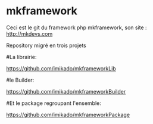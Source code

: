 mkframework
===========

Ceci est le git du framework php mkframework, son site : http://mkdevs.com

Repository migré en trois projets

#La librairie:

https://github.com/imikado/mkframeworkLib

#le Builder:

https://github.com/imikado/mkframeworkBuilder

#Et le package regroupant l'ensemble:

https://github.com/imikado/mkframeworkPackage
